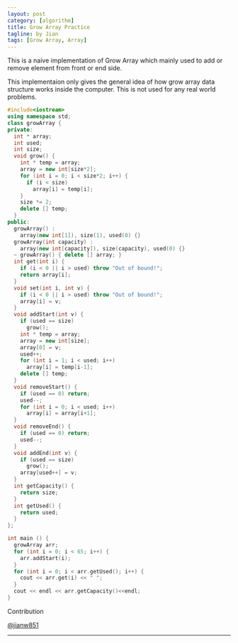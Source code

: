 ```yaml
---
layout: post
category: [algorithm]
title: Grow Array Practice
tagline: by Jian
tags: [Grow Array, Array]
---
```


This is a naive implementation of Grow Array which mainly used to add or remove element from front or end side.

This implementaion only gives the general idea of how grow array data structure works inside the computer. This is not used for any real world problems.

<!--more-->

```cpp
#include<iostream>
using namespace std;
class growArray {
private:
  int * array;
  int used;
  int size;
  void grow() {
    int * temp = array;
    array = new int[size*2];
    for (int i = 0; i < size*2; i++) {
      if (i < size)
        array[i] = temp[i];
    }
    size *= 2;
    delete [] temp;
  }
public:
  growArray() :
    array(new int[1]), size(1), used(0) {}
  growArray(int capacity) :
    array(new int[capacity]), size(capacity), used(0) {}
  ~ growArray() { delete [] array; }
  int get(int i) {
    if (i < 0 || i > used) throw "Out of bound!";
    return array[i];
  }
  void set(int i, int v) {
    if (i < 0 || i > used) throw "Out of bound!";
    array[i] = v;
  }
  void addStart(int v) {
    if (used == size)
      grow();
    int * temp = array;
    array = new int[size];
    array[0] = v;
    used++;
    for (int i = 1; i < used; i++)
      array[i] = temp[i-1];
    delete [] temp;
  }
  void removeStart() {
    if (used == 0) return;
    used--;
    for (int i = 0; i < used; i++)
      array[i] = array[i+1];
  }
  void removeEnd() {
    if (used == 0) return;
    used--;
  }
  void addEnd(int v) {
    if (used == size)
      grow();
    array[used++] = v;
  }
  int getCapacity() {
    return size;
  }
  int getUsed() {
    return used;
  }
};

int main () {
  growArray arr;
  for (int i = 0; i < 65; i++) {
    arr.addStart(i);
  }
  for (int i = 0; i < arr.getUsed(); i++) {
    cout << arr.get(i) << " ";
  }
  cout << endl << arr.getCapacity()<<endl;
}

```

 Contribution

 [@jianw851](http://jianwang.info/)


---
